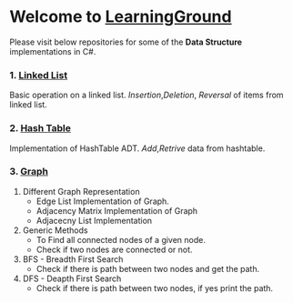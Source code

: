 # Welcome to [LearningGround](http://learningground.in)
Please visit below repositories for some of the **Data Structure** implementations in C#.

### 1. [Linked List](https://github.com/abhikgeek/Linked-List)
 Basic operation on a linked list.
 *Insertion*,*Deletion*, *Reversal* of items from linked list.
### 2. [Hash Table](https://github.com/abhikgeek/HashTable)
  Implementation of HashTable ADT.
  *Add*,*Retrive* data from hashtable.
### 3. [Graph](https://github.com/abhikgeek/Graph)
 1. Different Graph Representation <br/>
    - Edge List Implementation of Graph. 
    - Adjacency Matrix Implementation of Graph
    - Adjacecny List Implementation
 2. Generic Methods <br/>
    - To Find all connected nodes of a given node.
    - Check if two nodes are connected or not.
 3. BFS - Breadth First Search <br/>
    - Check if there is path between two nodes and get the path.
 4. DFS - Deapth First Search <br/>
    - Check if there is path between two nodes, if yes print the path.
  

